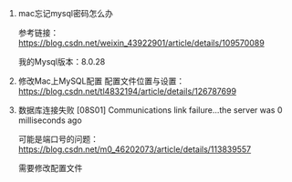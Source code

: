 1. mac忘记mysql密码怎么办

   参考链接：https://blog.csdn.net/weixin_43922901/article/details/109570089

   我的Mysql版本：8.0.28

2. 修改Mac上MySQL配置
   配置文件位置与设置：https://blog.csdn.net/tl4832194/article/details/126787699

3. 数据库连接失败 [08S01] Communications link failure...the server was 0 milliseconds ago

   可能是端口号的问题：https://blog.csdn.net/m0_46202073/article/details/113839557

   需要修改配置文件